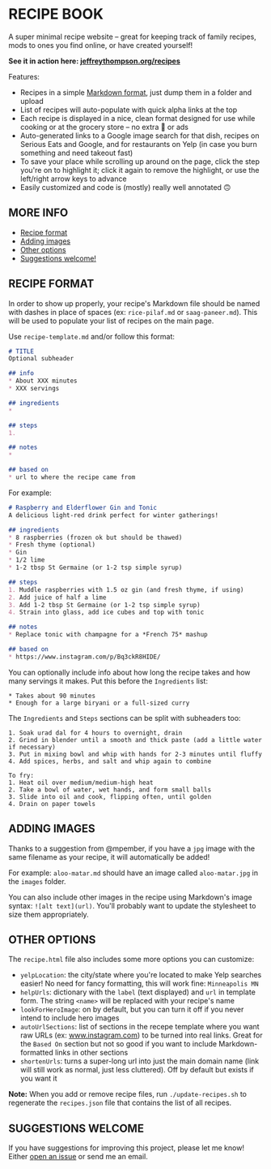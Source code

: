 # RECIPE BOOK

A super minimal recipe website – great for keeping track of family recipes, mods to ones you find online, or have created yourself!

**See it in action here: [jeffreythompson.org/recipes](http://jeffreythompson.org/recipes)**

Features:
* Recipes in a simple [Markdown format](https://daringfireball.net/projects/markdown), just dump them in a folder and upload  
* List of recipes will auto-populate with quick alpha links at the top  
* Each recipe is displayed in a nice, clean format designed for use while cooking or at the grocery store – no extra 💩 or ads  
* Auto-generated links to a Google image search for that dish, recipes on Serious Eats and Google, and for restaurants on Yelp (in case you burn something and need takeout fast)  
* To save your place while scrolling up around on the page, click the step you're on to highlight it; click it again to remove the highlight, or use the left/right arrow keys to advance  
* Easily customized and code is (mostly) really well annotated 🙃  


## MORE INFO  
* [Recipe format](#recipe-format)
* [Adding images](#adding-images)
* [Other options](#other-options)
* [Suggestions welcome!](#suggestions-welcome)


## RECIPE FORMAT  
In order to show up properly, your recipe's Markdown file should be named with dashes in place of spaces (ex: `rice-pilaf.md` or `saag-paneer.md`). This will be used to populate your list of recipes on the main page.

Use `recipe-template.md` and/or follow this format:

```markdown
# TITLE
Optional subheader

## info  
* About XXX minutes  
* XXX servings  

## ingredients
* 

## steps  
1. 

## notes  
* 

## based on  
* url to where the recipe came from
```

For example:

```markdown
# Raspberry and Elderflower Gin and Tonic
A delicious light-red drink perfect for winter gatherings!

## ingredients
* 8 raspberries (frozen ok but should be thawed)  
* Fresh thyme (optional)  
* Gin  
* 1/2 lime  
* 1-2 tbsp St Germaine (or 1-2 tsp simple syrup)  

## steps
1. Muddle raspberries with 1.5 oz gin (and fresh thyme, if using)  
2. Add juice of half a lime  
3. Add 1-2 tbsp St Germaine (or 1-2 tsp simple syrup)  
4. Strain into glass, add ice cubes and top with tonic 

## notes
* Replace tonic with champagne for a *French 75* mashup   

## based on
* https://www.instagram.com/p/Bq3ckR8HIDE/
```

You can optionally include info about how long the recipe takes and how many servings it makes. Put this before the `Ingredients` list:  

```## info  
* Takes about 90 minutes  
* Enough for a large biryani or a full-sized curry
```

The `Ingredients` and `Steps` sections can be split with subheaders too:

```## steps
1. Soak urad dal for 4 hours to overnight, drain  
2. Grind in blender until a smooth and thick paste (add a little water if necessary)  
3. Put in mixing bowl and whip with hands for 2-3 minutes until fluffy  
4. Add spices, herbs, and salt and whip again to combine  

To fry:
1. Heat oil over medium/medium-high heat  
2. Take a bowl of water, wet hands, and form small balls  
3. Slide into oil and cook, flipping often, until golden  
4. Drain on paper towels  
```

## ADDING IMAGES  
Thanks to a suggestion from @mpember, if you have a `jpg` image with the same filename as your recipe, it will automatically be added! 

For example: `aloo-matar.md` should have an image called `aloo-matar.jpg` in the `images` folder.

You can also include other images in the recipe using Markdown's image syntax: `![alt text](url)`. You'll probably want to update the stylesheet to size them appropriately.


## OTHER OPTIONS  
The `recipe.html` file also includes some more options you can customize:

* `yelpLocation`: the city/state where you're located to make Yelp searches easier! No need for fancy formatting, this will work fine: `Minneapolis MN`  
* `helpUrls`: dictionary with the `label` (text displayed) and `url` in template form. The string `<name>` will be replaced with your recipe's name  
* `lookForHeroImage`: on by default, but you can turn it off if you never intend to include hero images  
* `autoUrlSections`: list of sections in the recepe template where you want raw URLs (ex: www.instagram.com) to be turned into real links. Great for the `Based On` section but not so good if you want to include Markdown-formatted links in other sections  
* `shortenUrls`: turns a super-long url into just the main domain name (link will still work as normal, just less cluttered). Off by default but exists if you want it

**Note:** When you add or remove recipe files, run `./update-recipes.sh` to regenerate the `recipes.json` file that contains the list of all recipes.


## SUGGESTIONS WELCOME  
If you have suggestions for improving this project, please let me know! Either [open an issue](https://github.com/jeffThompson/Recipes/issues/new) or send me an email.

